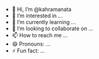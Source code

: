 - 👋 Hi, I’m @kahramanata
- 👀 I’m interested in ...
- 🌱 I’m currently learning ...
- 💞️ I’m looking to collaborate on ...
- 📫 How to reach me ...
- 😄 Pronouns: ...
- ⚡ Fun fact: ...

<!---
kahramanata/kahramanata is a ✨ special ✨ repository because its `README.md` (this file) appears on your GitHub profile.
You can click the Preview link to take a look at your changes.
--->
